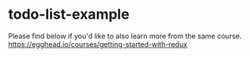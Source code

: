 # todo-list-example

Please find below if you'd like to also learn more from the same course.<br />
https://egghead.io/courses/getting-started-with-redux